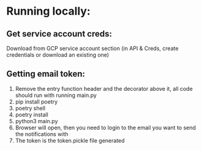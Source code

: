 # Running locally:

## Get service account creds:
Download from GCP service account section (in API & Creds, create credentials or download an existing one)
## Getting email token:
1. Remove the entry function header and the decorator above it, all code should run with running main.py
2. pip install poetry
3. poetry shell
4. poetry install
5. python3 main.py
6. Browser will open, then you need to login to the email you want to send the notifications with
7. The token is the token.pickle file generated
